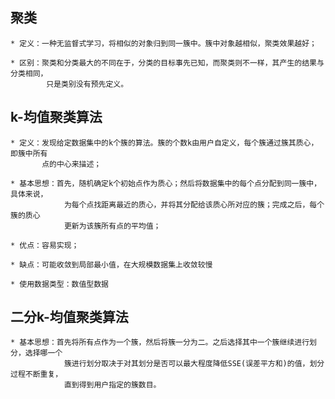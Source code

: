 ## 聚类 
    * 定义：一种无监督式学习，将相似的对象归到同一簇中。簇中对象越相似，聚类效果越好；
    
    * 区别：聚类和分类最大的不同在于，分类的目标事先已知，而聚类则不一样，其产生的结果与分类相同，
            只是类别没有预先定义。

## k-均值聚类算法

    * 定义：发现给定数据集中的k个簇的算法。簇的个数k由用户自定义，每个簇通过簇其质心，即簇中所有
           点的中心来描述；
    
    * 基本思想：首先，随机确定k个初始点作为质心；然后将数据集中的每个点分配到同一簇中，具体来说，
                为每个点找距离最近的质心，并将其分配给该质心所对应的簇；完成之后，每个簇的质心
                更新为该簇所有点的平均值；
    
    * 优点：容易实现；
    
    * 缺点：可能收敛到局部最小值，在大规模数据集上收敛较慢
    
    * 使用数据类型：数值型数据
    
## 二分k-均值聚类算法

    * 基本思想：首先将所有点作为一个簇，然后将簇一分为二。之后选择其中一个簇继续进行划分，选择哪一个
                簇进行划分取决于对其划分是否可以最大程度降低SSE(误差平方和)的值，划分过程不断重复，
                直到得到用户指定的簇数目。